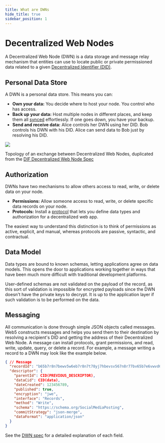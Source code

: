 ```yaml
---
title: What are DWNs
hide_title: true
sidebar_position: 1
---
```


# Decentralized Web Nodes

A Decentralized Web Node (DWN) is a data storage and message relay mechanism that entities can use to locate public or private permissioned data related to a given [Decentralized Identifier (DID)](/decentralized-identifiers/what-are-dids).

## Personal Data Store

A DWN is a personal data store. This means you can:

- **Own your data:** You decide where to host your node. You control who has access.
- **Back up your data:** Host multiple nodes in different places, and keep them all [synced](/decentralized-web-nodes/sync) effortlessly. If one goes down, you have your backup.
- **Send and receive data:** Alice controls her DWN using her DID. Bob controls his DWN with his DID. Alice can send data to Bob just by resolving his DID.

<div role="figure" aria-labelledby="caption-1" class="figure-container">

![](/img/did-resolve.png)

<span id="caption-1">

Topology of an exchange between Decentralized Web Nodes, duplicated from the [DIF Decentralized Web Node Spec](https://identity.foundation/decentralized-web-node/spec/#topology)

</span>

</div>

## Authorization

DWNs have two mechanisms to allow others access to read, write, or delete data on your node.

- **Permissions:** Allow someone access to read, write, or delete specific data records on your node.
- **Protocols:** Install a [protocol](/decentralized-web-nodes/what-are-protocols) that lets you define data types and authorization for a decentralized web app.

The easiest way to understand this distinction is to think of permissions as active, explicit, and manual, whereas protocols are passive, syntactic, and contractual.

## Data Model

Data types are bound to known schemas, letting applications agree on data models. This opens the door to applications working together in ways that have been much more difficult with traditional development platforms.

User-defined schemas are not validated on the payload of the record, as this sort of validation is impossible for encrypted payloads since the DWN doesn't have the private keys to decrypt. It is up to the application layer if such validation is to be performed on the data.

## Messaging

All communication is done through simple JSON objects called messages. Web5 constructs messages and helps you send them to their destination by resolving a recipient's DID and getting the address of their Decentralized Web Node. A message can install protocols, grant permissions, and read, write, update, query, or delete a record. For example, a message writing a record to a DWN may look like the example below.

```json
{ // Message
  "recordId": "b65b7r8n7bewv5w6eb7r8n7t78yj7hbevsv567n8r77bv65b7e6vwvd67b6",
  "descriptor": {
    "parentId": CID(PREVIOUS_DESCRIPTOR),
    "dataCid": CID(data),
    "dateCreated": 123456789,
    "published": true,
    "encryption": "jwe",
    "interface": "Records",
    "method": "Write",
    "schema": "https://schema.org/SocialMediaPosting",
    "commitStrategy": "json-merge",
    "dataFormat": "application/json"
  }
}
```

See the [DWN spec](https://identity.foundation/decentralized-web-node/spec/#messages) for a detailed explanation of each field.
